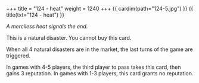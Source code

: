 +++
title = "124 - heat"
weight = 1240
+++
{{ cardim(path="124-5.jpg") }}
{{ title(txt="124 - heat") }}

*A merciless heat signals the end.*

This is a natural disaster. You cannot buy this card.

When all 4 natural disasters are in the market, the last turns of the game are triggered.

In games with 4-5 players, the third player to pass takes this card,
then gains 3 reputation. In games with 1-3 players, this card grants no
reputation.
